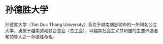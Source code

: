 # 孙德胜大学

孙德胜大学（Ton Duc Thang University）系位于越南胡志明市的一所知名公立大学，隶属于越南劳动联合总会（总工会），以越南社会主义共和国的主要缔造者和领导人之一孙德胜命名。